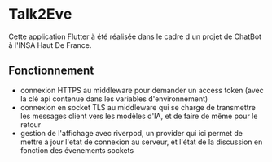 # Talk2Eve

Cette application Flutter à été réalisée dans le cadre d'un projet de ChatBot à l'INSA Haut De France.

## Fonctionnement
- connexion HTTPS au middleware pour demander un access token (avec la clé api contenue dans les variables d'environnement)
- connexion en socket TLS au middleware qui se charge de transmettre les messages client vers les modèles d'IA, et de faire de même pour le retour
- gestion de l'affichage avec riverpod, un provider qui ici permet de mettre à jour l'etat de connexion au serveur, et l'état de la discussion en fonction des évenements sockets
